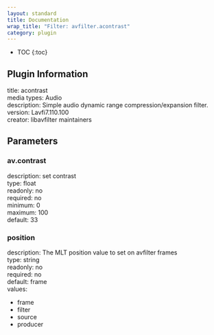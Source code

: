 ```yaml
---
layout: standard
title: Documentation
wrap_title: "Filter: avfilter.acontrast"
category: plugin
---
```

* TOC
{:toc}

## Plugin Information

title: acontrast  
media types:
Audio  
description: Simple audio dynamic range compression/expansion filter.  
version: Lavfi7.110.100  
creator: libavfilter maintainers  

## Parameters

### av.contrast

  
description:
set contrast  
type: float  
readonly: no  
required: no  
minimum: 0  
maximum: 100  
default: 33  

### position

  
description:
The MLT position value to set on avfilter frames  
type: string  
readonly: no  
required: no  
default: frame  
values:  

* frame
* filter
* source
* producer

